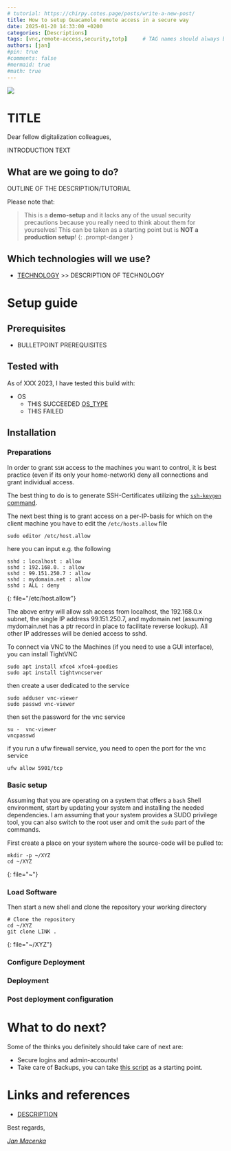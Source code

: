 ```yaml
---
# tutorial: https://chirpy.cotes.page/posts/write-a-new-post/
title: How to setup Guacamole remote access in a secure way
date: 2025-01-20 14:33:00 +0200
categories: [Descriptions]
tags: [vnc,remote-access,security,totp]     # TAG names should always be lowercase
authors: [jan]
#pin: true
#comments: false
#mermaid: true
#math: true
---
```


![](URL_TO_BANNER)

# TITLE

Dear fellow digitalization colleagues,

INTRODUCTION TEXT

## What are we going to do?

OUTLINE OF THE DESCRIPTION/TUTORIAL

<!-- <style>
.responsive-wrap iframe{ max-width: 100%;}
</style>
<div class="responsive-wrap">
<iframe src="https://docs.google.com/presentation/d/e/2PACX-1vRNVSovbgHTohUFMsTmB-OroEyt9rg9oMMiyY_W_X6sJM1ZMNPBVd9kdJb7a66l7V--Iiw4kPHUmeYx/embed?start=false&loop=true&delayms=60000" frameborder="0" width="960" height="569" allowfullscreen="true" mozallowfullscreen="true" webkitallowfullscreen="true"></iframe>
</div> -->

Please note that:

> This is a **demo-setup** and it lacks any of the usual security precautions because you really need to think about them for yourselves! This can be taken as a starting point but is **NOT a production setup**!
{: .prompt-danger }

## Which technologies will we use?
* [TECHNOLOGY](LINK) >> DESCRIPTION OF TECHNOLOGY

# Setup guide

## Prerequisites

* BULLETPOINT PREREQUISITES

## Tested with

As of XXX 2023, I have tested this build with:
* OS
    * <i class="fa fa-check" aria-hidden="true"></i> THIS SUCCEEDED [OS_TYPE](LINK)
    * <i class="fa fa-exclamation-triangle" aria-hidden="true"></i> THIS FAILED

## Installation

### Preparations

In order to grant `SSH` access to the machines you want to control, it is best practice (even if its only your home-network) deny all connections and grant individual access.

The best thing to do is to generate SSH-Certificates utilizing the [`ssh-keygen` command](https://docs.github.com/en/authentication/connecting-to-github-with-ssh/generating-a-new-ssh-key-and-adding-it-to-the-ssh-agent).

The next best thing is to grant access on a per-IP-basis for which on the client machine you have to edit the `/etc/hosts.allow` file

```shell
sudo editor /etc/host.allow
```

here you can input e.g. the following

```
sshd : localhost : allow
sshd : 192.168.0. : allow
sshd : 99.151.250.7 : allow
sshd : mydomain.net : allow
sshd : ALL : deny
```
{: file="/etc/host.allow"}

The above entry will allow ssh access from localhost, the 192.168.0.x subnet, the single IP address 99.151.250.7, and mydomain.net (assuming mydomain.net has a ptr record in place to facilitate reverse lookup). All other IP addresses will be denied access to sshd.

To connect via VNC to the Machines (if you need to use a GUI interface), you can install TightVNC

```shell
sudo apt install xfce4 xfce4-goodies
sudo apt install tightvncserver
```

then create a user dedicated to the service

```shell
sudo adduser vnc-viewer
sudo passwd vnc-viewer
```

then set the password for the vnc service

```shell
su -  vnc-viewer
vncpasswd
```

if you run a ufw firewall service, you need to open the port for the vnc service

```shell
ufw allow 5901/tcp
```


### Basic setup

Assuming that you are operating on a system that offers a `bash` Shell environment, start by updating your system and installing the needed dependencies. I am assuming that your system provides a SUDO privilege tool, you can also switch to the root user and omit the `sudo` part of the commands.

First create a place on your system where the source-code will be pulled to:

```shell
mkdir -p ~/XYZ
cd ~/XYZ
```
{: file="~"}

### Load Software

Then start a new shell and clone the repository your working directory

```shell
# Clone the repository
cd ~/XYZ
git clone LINK .
```
{: file="~/XYZ"}

### Configure Deployment

### Deployment

### Post deployment configuration

# What to do next?

Some of the thinks you definitely should take care of next are:

* Secure logins and admin-accounts!
* Take care of Backups, you can take [this script](https://git.macenka.de/jan/netbox-docker-with-backup/src/branch/release/backup_netbox_data_folders.sh) as a starting point.


# Links and references
- [DESCRIPTION](LINK)

Best regards,

[_Jan Macenka_](https://www.macenka.de)